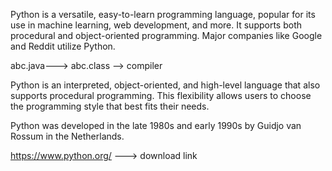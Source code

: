 Python is a versatile, easy-to-learn programming language, popular for its use in machine learning, web development, and more. It supports both procedural and object-oriented programming. Major companies like Google and Reddit utilize Python.

abc.java---> abc.class --> compiler

Python is an interpreted, object-oriented, and high-level language that also supports procedural programming. This flexibility allows users to choose the programming style that best fits their needs.

Python was developed in the late 1980s and early 1990s by Guidjo van Rossum in the Netherlands.

https://www.python.org/ ---> download link

